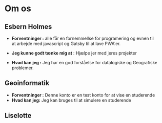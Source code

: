 # Om os
## Esbern Holmes
*  **Forventninger :**  alle får en fornemmellse for programering og evnen til at arbejde med javascript og Gatsby til at lave PWA'er.

* **Jeg kunne godt tænke mig at :** Hjælpe jer med jeres projekter
* **Hvad kan jeg :** Jeg har en god forståelse for datalogiske og Geografiske problemer.

## Geoinformatik
* **Forventninger :** Denne konto er en test konto for at vise en studerende
* **Hvad kan jeg:** Jeg kan bruges til at simulere en studerende



## Liselotte
